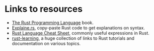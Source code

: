 # Links to resources
- [The Rust Programming Language](https://doc.rust-lang.org/book/) book.
- [Explaine.rs](https://jrvidal.github.io/explaine.rs/), copy-paste Rust code to get explanations on syntax.
- [Rust Language Cheat Sheet](https://cheats.rs/), commonly useful expressions in Rust.
- [rust-learning](https://github.com/ctjhoa/rust-learning), a huge collection of links to Rust tutorials and documentation on various topics.

